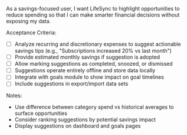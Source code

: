 As a savings-focused user, I want LifeSync to highlight opportunities to reduce spending so that I can make smarter financial decisions without exposing my data.

Acceptance Criteria:
- [ ] Analyze recurring and discretionary expenses to suggest actionable savings tips (e.g., "Subscriptions increased 20% vs last month")
- [ ] Provide estimated monthly savings if suggestion is adopted
- [ ] Allow marking suggestions as completed, snoozed, or dismissed
- [ ] Suggestions operate entirely offline and store data locally
- [ ] Integrate with goals module to show impact on goal timelines
- [ ] Include suggestions in export/import data sets

Notes:
- Use difference between category spend vs historical averages to surface opportunities
- Consider ranking suggestions by potential savings impact
- Display suggestions on dashboard and goals pages
